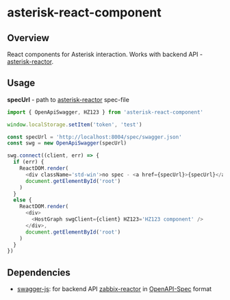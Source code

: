 # asterisk-react-component

## Overview
React components for Asterisk interaction.
Works with backend API - [asterisk-reactor](https://github.com/ars-anosov/asterisk-stasis-react/tree/master/node-back).

## Usage
**specUrl** - path to [asterisk-reactor](https://github.com/ars-anosov/asterisk-stasis-react/tree/master/node-back) spec-file

``` js
import { OpenApiSwagger, HZ123 } from 'asterisk-react-component'

window.localStorage.setItem('token', 'test')

const specUrl = 'http://localhost:8004/spec/swagger.json'
const swg = new OpenApiSwagger(specUrl)

swg.connect((client, err) => {
  if (err) {
    ReactDOM.render(
      <div className='std-win'>no spec - <a href={specUrl}>{specUrl}</a> !</div>,
      document.getElementById('root')
    )
  }
  else {
    ReactDOM.render(
      <div>
        <HostGraph swgClient={client} HZ123='HZ123 component' />
      </div>,
      document.getElementById('root')
    )
  }
})
```

## Dependencies
- [swagger-js](https://github.com/swagger-api/swagger-js): for backend API [zabbix-reactor](https://github.com/ars-anosov/zabbix-react/tree/master/node-back) in [OpenAPI-Spec](https://github.com/OAI/OpenAPI-Specification) format